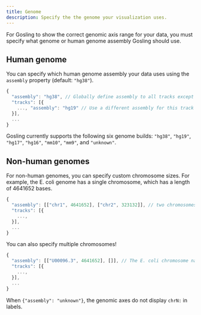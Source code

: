```yaml
---
title: Genome 
description: Specify the the genome your visualization uses. 
---
```

For Gosling to show the correct genomic axis range for your data, you must specify what genome or human genome assembly Gosling should use. 

## Human genome 
You can specify which human genome assembly your data uses using the `assembly` property (default: `"hg38"`).

```typescript
{
  "assembly": "hg38", // Globally define assembly to all tracks except ones that specify a certain assembly
  "tracks": [{
    ..., "assembly": "hg19" // Use a different assembly for this track
  }],
  ...
}
```

Gosling currently supports the following six genome builds: `"hg38"`, `"hg19"`, `"hg17"`, `"hg16"`, `"mm10"`, `"mm9"`, and `"unknown"`.  

## Non-human genomes
For non-human genomes, you can specify custom chromosome sizes. For example, the E. coli genome has a single chromosome, which has a length of 4641652 bases. 
``` typescript
{
  "assembly": [["chr1", 4641652], ["chr2", 323132]], // two chromosomes, one with length 4641652 nt, one with length 323132
  "tracks": [{
    ...,
  }],
  ...
}
```

You can also specify multiple chromosomes! 

``` typescript
{
  "assembly": [["U00096.3", 4641652], []], // The E. coli chromosome name is U00096.3
  "tracks": [{
    ...,
  }],
  ...
}
```


When `{"assembly": "unknown"}`, the genomic axes do not display `chrN:` in labels.